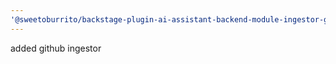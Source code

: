 ```yaml
---
'@sweetoburrito/backstage-plugin-ai-assistant-backend-module-ingestor-github': minor
---
```


added github ingestor
